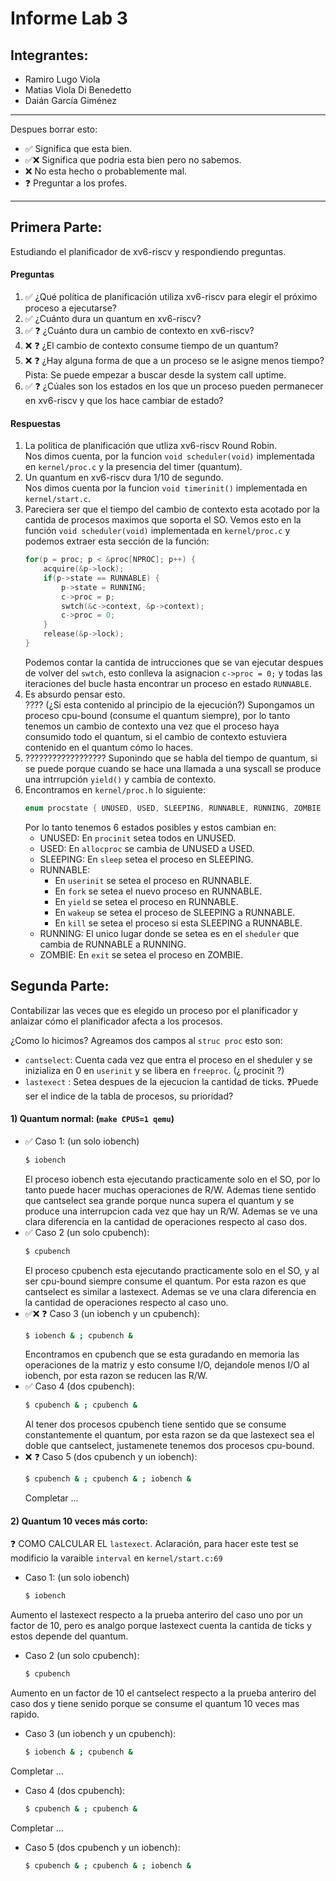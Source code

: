 # Informe Lab 3

## Integrantes:
 - Ramiro Lugo Viola
 - Matias Viola Di Benedetto
 - Daián García Giménez 

---
Despues borrar esto:
 - ✅ Significa que esta bien.
 - ✅❌ Significa que podria esta bien pero no sabemos.
 - ❌ No esta hecho o probablemente mal.
 - ❓ Preguntar a los profes.
---

## Primera Parte: 
Estudiando el planificador de xv6-riscv y respondiendo preguntas.

#### Preguntas
1. ✅ ¿Qué política de planificación utiliza xv6-riscv para elegir el próximo proceso a ejecutarse?
2. ✅ ¿Cuánto dura un quantum en xv6-riscv?
3. ✅ ❓ ¿Cuánto dura un cambio de contexto en xv6-riscv?
4. ❌ ❓ ¿El cambio de contexto consume tiempo de un quantum?
5. ❌ ❓ ¿Hay alguna forma de que a un proceso se le asigne menos tiempo? Pista: Se puede empezar a buscar desde la system call uptime.
6. ✅ ❓ ¿Cúales son los estados en los que un proceso pueden permanecer en xv6-riscv y que los hace cambiar de estado?

#### Respuestas
1. La politica de planificación que utliza xv6-riscv Round Robin. <br/>
   Nos dimos cuenta, por la funcion `void scheduler(void)` implementada en `kernel/proc.c` y la presencia del timer (quantum).
2. Un quantum en xv6-riscv dura 1/10 de segundo. <br/>
   Nos dimos cuenta por la funcion `void timerinit()` implementada en `kernel/start.c`.
3. Pareciera ser que el tiempo del cambio de contexto esta acotado por la cantida de procesos maximos que soporta el SO. Vemos esto en la función `void scheduler(void)` implementada en `kernel/proc.c` y podemos extraer esta sección de la función: <br/> 
    ``` c 
    for(p = proc; p < &proc[NPROC]; p++) {
        acquire(&p->lock);
        if(p->state == RUNNABLE) {
            p->state = RUNNING;
            c->proc = p;
            swtch(&c->context, &p->context);
            c->proc = 0;
        }
        release(&p->lock);
    }
    ```
    Podemos contar la cantida de intrucciones que se van ejecutar despues de volver del `swtch`, esto conlleva la asignacion `c->proc = 0;` y todas las iteraciones del bucle hasta encontrar un proceso en estado `RUNNABLE`.
4. Es absurdo pensar esto. <br/> ???? (¿Si esta contenido al principio de la ejecución?)
   Supongamos un proceso cpu-bound (consume el quantum siempre), por lo tanto tenemos un cambio de contexto una vez que el proceso haya consumido todo el quantum, si el cambio de contexto estuviera contenido en el quantum cómo lo haces.
5. ??????????????????
   Suponindo que se habla del tiempo de quantum, si se puede porque cuando se hace una llamada a una syscall se produce una intrrupción `yield()` y cambia de contexto.
6. Encontramos en `kernel/proc.h` lo siguiente: <br/>
   ```c
   enum procstate { UNUSED, USED, SLEEPING, RUNNABLE, RUNNING, ZOMBIE };
   ```
   Por lo tanto tenemos 6 estados posibles y estos cambian en: 
   - UNUSED: En `procinit` setea todos en UNUSED.
   - USED: En `allocproc` se cambia de UNUSED a USED.
   - SLEEPING: En `sleep` setea el proceso en SLEEPING.
   - RUNNABLE: 
     - En `userinit` se setea el proceso en RUNNABLE.
     - En `fork` se setea el nuevo proceso en RUNNABLE.
     - En `yield` se setea el proceso en RUNNABLE.
     - En `wakeup` se setea el proceso de SLEEPING a RUNNABLE.
     - En `kill` se setea el proceso si esta SLEEPING a RUNNABLE.
   - RUNNING: El unico lugar donde se setea es en el `sheduler` que cambia de RUNNABLE a RUNNING.
   - ZOMBIE: En `exit` se setea el proceso en ZOMBIE.

## Segunda Parte: 
Contabilizar las veces que es elegido un proceso por el planificador y anlaizar cómo el planificador afecta a los procesos.

¿Como lo hicimos?
Agreamos dos campos al `struc proc` esto son:
   - `cantselect`: Cuenta cada vez que entra el proceso en el sheduler y se inizializa en 0 en `userinit` y se libera en  `freeproc`. (¿ procinit ?) 
   - `lastexect` : Setea despues de la ejecucion la cantidad de ticks.
❓Puede ser el indice de la tabla de procesos, su prioridad?

#### 1) Quantum normal: (`make CPUS=1 qemu`)
- ✅ Caso 1: (un solo iobench)
  ```sh
  $ iobench
  ```
  El proceso iobench esta ejecutando practicamente solo en el SO, por lo tanto puede hacer muchas operaciones de R/W. Ademas tiene sentido que cantselect sea grande porque nunca supera el quantum y  se produce una interrupcion cada vez que hay un R/W. Ademas se ve una clara diferencia en la cantidad de operaciones respecto al caso dos.
- ✅ Caso 2 (un solo cpubench):
  ```sh
  $ cpubench
  ```
  El proceso cpubench esta ejecutando practicamente solo en el SO, y al ser cpu-bound siempre consume el quantum. Por esta razon es que cantselect es similar a lastexect. Ademas se ve una clara diferencia en la cantidad de operaciones respecto al caso uno.
- ✅❌ ❓ Caso 3 (un iobench y un cpubench):
  ```sh
  $ iobench & ; cpubench & 
  ```
  Encontramos en cpubench que se esta guradando en memoria las operaciones de la matriz y esto consume I/O, dejandole menos I/O al iobench, por esta razon se reducen las R/W.
- ✅ Caso 4 (dos cpubench):
  ```sh
  $ cpubench & ; cpubench & 
  ```
  Al tener dos procesos cpubench tiene sentido que se consume constantemente el quantum, por esta razon se da que lastexect sea el doble que cantselect, justamenete tenemos dos procesos cpu-bound.
- ❌ ❓ Caso 5 (dos cpubench y un iobench):  
  ```sh
  $ cpubench & ; cpubench & ; iobench &
  ```
  Completar ...

#### 2) Quantum 10 veces más corto: 
❓ COMO CALCULAR EL `lastexect`.
Aclaración, para hacer este test se modificio la varaible `interval` en `kernel/start.c:69`
- Caso 1: (un solo iobench)
  ```sh
  $ iobench
  ```
Aumento el lastexect respecto a la prueba anteriro del caso uno por un factor de 10, pero es analgo porque lastexect cuenta la cantida de ticks y estos depende del quantum.
- Caso 2 (un solo cpubench):
  ```sh
  $ cpubench
  ```
Aumento en un factor de 10 el cantselect respecto a la prueba anteriro del caso dos y tiene senido porque se consume el quantum 10 veces mas rapido.
- Caso 3 (un iobench y un cpubench):
  ```sh
  $ iobench & ; cpubench & 
  ```
Completar ...
- Caso 4 (dos cpubench):
  ```sh
  $ cpubench & ; cpubench & 
  ```
Completar ...
- Caso 5 (dos cpubench y un iobench):  
  ```sh
  $ cpubench & ; cpubench & ; iobench &
  ```
